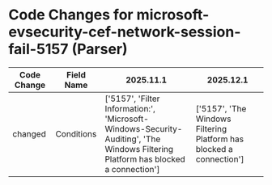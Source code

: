 # Code Changes for microsoft-evsecurity-cef-network-session-fail-5157 (Parser)

| Code Change | Field Name | 2025.11.1 | 2025.12.1 |
|-------------|------------|-----------|------------|
| changed | Conditions | ['5157', 'Filter Information:', 'Microsoft-Windows-Security-Auditing', 'The Windows Filtering Platform has blocked a connection'] | ['5157', 'The Windows Filtering Platform has blocked a connection'] |